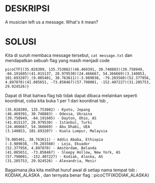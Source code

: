 # DESKRIPSI

A musician left us a message. What's it mean?

# SOLUSI

Kita di suruh membaca message tersebut, ```cat message.txt``` dan mendapatkan sebuah flag yang masih menjadi code 
```
picoCTF{(35.028309, 135.753082)(46.469391, 30.740883)(39.758949, -84.191605)(41.015137, 28.979530)(24.466667, 54.366669)(3.140853, 101.693207)_(9.005401, 38.763611)(-3.989038, -79.203560)(52.377956, 4.897070)(41.085651, -73.858467)(57.790001, -152.407227)(31.205753, 29.924526)}
```
Dapat di lihat bahwa flag tsb tidak dapat dibaca melainkan seperti koordinat, coba kita buka 1 per 1 dari koordinat tsb , 
```
(35.028309, 135.753082) - Kyoto, Jepang
(46.469391, 30.740883) - Odessa, Ukraina
(39.758949, -84.191605) - Dayton, Ohio, AS
(41.015137, 28.979530) - Istanbul, Turki
(24.466667, 54.366669) - Abu Dhabi, UEA
(3.140853, 101.693207) - Kuala Lumpur, Malaysia
_
(9.005401, 38.763611) - Addis Ababa, Ethiopia
(-3.989038, -79.203560) - Loja, Ekuador
(52.377956, 4.897070) - Amsterdam, Belanda
(41.085651, -73.858467) - Sleepy Hollow, New York, AS
(57.790001, -152.407227) - Kodiak, Alaska, AS
(31.205753, 29.924526) - Alexandria, Mesir
```
Bagaimana jika kita melihat huruf awal di setiap nama tempat tsb : KODIAK_ALASKA , dan ternyata benar flag : picoCTF{KODIAK_ALASKA}
